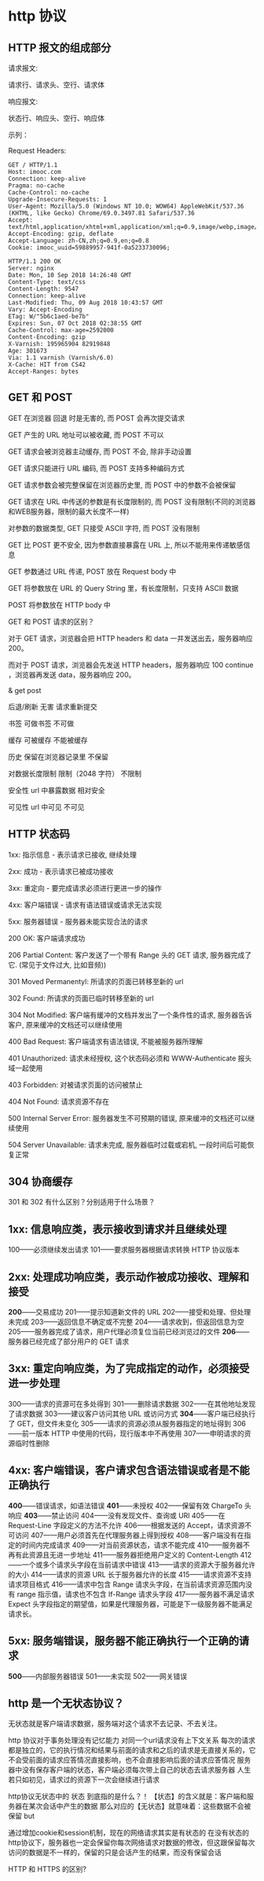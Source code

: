 # http 协议

## HTTP 报文的组成部分

请求报文:

请求行、请求头、空行、请求体

响应报文:

状态行、响应头、空行、响应体

示列：

Request Headers:

```text
GET / HTTP/1.1
Host: imooc.com
Connection: keep-alive
Pragma: no-cache
Cache-Control: no-cache
Upgrade-Insecure-Requests: 1
User-Agent: Mozilla/5.0 (Windows NT 10.0; WOW64) AppleWebKit/537.36 (KHTML, like Gecko) Chrome/69.0.3497.81 Safari/537.36
Accept: text/html,application/xhtml+xml,application/xml;q=0.9,image/webp,image/apng,*/*;q=0.8
Accept-Encoding: gzip, deflate
Accept-Language: zh-CN,zh;q=0.9,en;q=0.8
Cookie: imooc_uuid=59889957-941f-0a5233730096;
```

```text
HTTP/1.1 200 OK
Server: nginx
Date: Mon, 10 Sep 2018 14:26:48 GMT
Content-Type: text/css
Content-Length: 9547
Connection: keep-alive
Last-Modified: Thu, 09 Aug 2018 10:43:57 GMT
Vary: Accept-Encoding
ETag: W/"5b6c1aed-be7b"
Expires: Sun, 07 Oct 2018 02:38:55 GMT
Cache-Control: max-age=2592000
Content-Encoding: gzip
X-Varnish: 195965904 82919848
Age: 301673
Via: 1.1 varnish (Varnish/6.0)
X-Cache: HIT from CS42
Accept-Ranges: bytes
```

## GET 和 POST

GET 在浏览器 回退 时是无害的, 而 POST 会再次提交请求

GET 产生的 URL 地址可以被收藏, 而 POST 不可以

GET 请求会被浏览器主动缓存, 而 POST 不会, 除非手动设置

GET 请求只能进行 URL 编码, 而 POST 支持多种编码方式

GET 请求参数会被完整保留在浏览器历史里, 而 POST 中的参数不会被保留

GET 请求在 URL 中传送的参数是有长度限制的, 而 POST 没有限制(不同的浏览器和WEB服务器，限制的最大长度不一样)

对参数的数据类型, GET 只接受 ASCII 字符, 而 POST 没有限制

GET 比 POST 更不安全, 因为参数直接暴露在 URL 上, 所以不能用来传递敏感信息

GET 参数通过 URL 传递, POST 放在 Request body 中

GET 将参数放在 URL 的 Query String 里，有长度限制，只支持 ASCII 数据

POST 将参数放在 HTTP body 中

GET 和 POST 请求的区别？

对于 GET 请求，浏览器会把 HTTP headers 和 data 一并发送出去，服务器响应 200。

而对于 POST 请求，浏览器会先发送 HTTP headers，服务器响应 100 continue ，浏览器再发送 data，服务器响应 200。

& get post

后退/刷新 无害 请求重新提交

书签 可做书签 不可做

缓存 可被缓存 不能被缓存

历史 保留在浏览器记录里 不保留

对数据长度限制 限制（2048 字符） 不限制

安全性 url 中暴露数据 相对安全

可见性 url 中可见 不可见

## HTTP 状态码

1xx: 指示信息 - 表示请求已接收, 继续处理

2xx: 成功 - 表示请求已被成功接收

3xx: 重定向 - 要完成请求必须进行更进一步的操作

4xx: 客户端错误 - 请求有语法错误或请求无法实现

5xx: 服务器错误 - 服务器未能实现合法的请求

200 OK: 客户端请求成功

206 Partial Content: 客户发送了一个带有 Range 头的 GET 请求, 服务器完成了它. (常见于文件过大, 比如音频))

301 Moved Permanentyl: 所请求的页面已转移至新的 url

302 Found: 所请求的页面已临时转移至新的 url

304 Not Modified: 客户端有缓冲的文档并发出了一个条件性的请求, 服务器告诉客户, 原来缓冲的文档还可以继续使用

400 Bad Request: 客户端请求有语法错误, 不能被服务器所理解

401 Unauthorized: 请求未经授权, 这个状态码必须和 WWW-Authenticate 报头域一起使用

403 Forbidden: 对被请求页面的访问被禁止

404 Not Found: 请求资源不存在

500 Internal Server Error: 服务器发生不可预期的错误, 原来缓冲的文档还可以继续使用

504 Server Unavailable: 请求未完成, 服务器临时过载或宕机, 一段时间后可能恢复正常

## 304 协商缓存

301 和 302 有什么区别？分别适用于什么场景？

## 1xx: 信息响应类，表示接收到请求并且继续处理

100——必须继续发出请求
101——要求服务器根据请求转换 HTTP 协议版本

## 2xx: 处理成功响应类，表示动作被成功接收、理解和接受

**200**——交易成功
201——提示知道新文件的 URL
202——接受和处理、但处理未完成
203——返回信息不确定或不完整
204——请求收到，但返回信息为空
205——服务器完成了请求，用户代理必须复位当前已经浏览过的文件
**206**——服务器已经完成了部分用户的 GET 请求

## 3xx: 重定向响应类，为了完成指定的动作，必须接受进一步处理

300——请求的资源可在多处得到
301——删除请求数据
302——在其他地址发现了请求数据
303——建议客户访问其他 URL 或访问方式
**304**——客户端已经执行了 GET，但文件未变化
305——请求的资源必须从服务器指定的地址得到
306——前一版本 HTTP 中使用的代码，现行版本中不再使用
307——申明请求的资源临时性删除

## 4xx: 客户端错误，客户请求包含语法错误或者是不能正确执行

**400**——错误请求，如语法错误
**401**——未授权
402——保留有效 ChargeTo 头响应
**403**——禁止访问
404——没有发现文件、查询或 URl
405——在 Request-Line 字段定义的方法不允许
406——根据发送的 Accept，请求资源不可访问
407——用户必须首先在代理服务器上得到授权
408——客户端没有在指定的时间内完成请求
409——对当前资源状态，请求不能完成
410——服务器不再有此资源且无进一步地址
411——服务器拒绝用户定义的 Content-Length
412——一个或多个请求头字段在当前请求中错误
413——请求的资源大于服务器允许的大小
414——请求的资源 URL 长于服务器允许的长度
415——请求资源不支持请求项目格式
416——请求中包含 Range 请求头字段，在当前请求资源范围内没有 range 指示值，请求也不包含 If-Range 请求头字段
417——服务器不满足请求 Expect 头字段指定的期望值，如果是代理服务器，可能是下一级服务器不能满足请求长。

## 5xx: 服务端错误，服务器不能正确执行一个正确的请求

**500**——内部服务器错误
501——未实现
502——网关错误


## http 是一个无状态协议？

无状态就是客户端请求数据，服务端对这个请求不去记录、不去关注。

http 协议对于事务处理没有记忆能力
对同一个url请求没有上下文关系
每次的请求都是独立的，它的执行情况和结果与前面的请求和之后的请求是无直接关系的，它不会受前面的请求应答情况直接影响，也不会直接影响后面的请求应答情况
服务器中没有保存客户端的状态，客户端必须每次带上自己的状态去请求服务器
人生若只如初见，请求过的资源下一次会继续进行请求

http协议无状态中的 状态 到底指的是什么？！
【状态】的含义就是：客户端和服务器在某次会话中产生的数据
那么对应的【无状态】就意味着：这些数据不会被保留
but

通过增加cookie和session机制，现在的网络请求其实是有状态的
在没有状态的http协议下，服务器也一定会保留你每次网络请求对数据的修改，但这跟保留每次访问的数据是不一样的，保留的只是会话产生的结果，而没有保留会话

HTTP 和 HTTPS 的区别?
